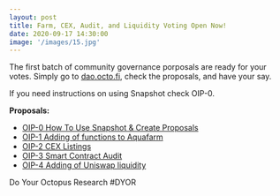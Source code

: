 ```yaml
---
layout: post
title: Farm, CEX, Audit, and Liquidity Voting Open Now!
date: 2020-09-17 14:30:00
image: '/images/15.jpg'
---
```


The first batch of community governance porposals are ready for your votes. Simply go to [dao.octo.fi](https://dao.octo.fi), check the proposals, and have your say.

If you need instructions on using Snapshot check OIP-0.

**Proposals:**

- [OIP-0 How To Use Snapshot & Create Proposals](https://snapshot.page/#/octofi/proposal/QmWHHTcf4tF4XvJSyaZzL5BmhV2xwoFvBh5rBoqGWXvGvi)
- [OIP-1 Adding of functions to Aquafarm](https://snapshot.page/#/octofi/proposal/QmPiv1s8wC3m6DbmR8PHbiMBu4VgxTneTqn2qKdReoAnHm)
- [OIP-2 CEX Listings](https://snapshot.page/#/octofi/proposal/QmcTFXc7U8114JVCRrBmCTzkrTzqi5RKtk16wrKksLcfjY)
- [OIP-3 Smart Contract Audit](https://snapshot.page/#/octofi/proposal/QmSdchXdZP4hi3TgzH8pT52QV3w1AFVNbSkGp4a9Koq3xC)
- [OIP-4 Adding of Uniswap liquidity](https://snapshot.page/#/octofi/proposal/QmUTqc1mXiVkZ4xTnJCBK3ExNHwQkxCZGrkx5D9EA83iBZ)

Do Your Octopus Research \#DYOR
